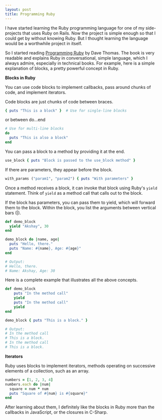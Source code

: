 ```yaml
---
layout: post
title: Programming Ruby
---
```


I have started learning the Ruby programming language for one of my side-projects that uses Ruby on Rails. Now the project is simple enough so that I could get by without knowing Ruby. But I thought learning the language would be a worthwhile project in itself. 

So I started reading [Programming Ruby](https://pragprog.com/titles/ruby/programming-ruby-2nd-edition/) by Dave Thomas. The book is very readable and explains Ruby in conversational, simple language, which I always admire, especially in technical books. For example, here is a simple explanation of blocks, a pretty powerful concept in Ruby. 

**Blocks in Ruby**

You can use code blocks to implement callbacks, pass around chunks of code, and implement iterators. 

Code blocks are just chunks of code between braces. 

```ruby
{ puts "This is a block" }  # Use for single-line blocks
```

or between do...end

```ruby
# Use for multi-line blocks
do
  puts "This is also a block" 
end
```

You can pass a block to a method by providing it at the end.

```ruby
use_block { puts "Block is passed to the use_block method" }
```

If there are parameters, they appear before the block.

```ruby
with_params ("param1", "param2") { puts "With parameters" }
```

Once a method receives a block, it can invoke that block using Ruby's `yield` statement. Think of `yield` as a method call that calls out to the block. 

If the block has parameters, you can pass them to yield, which will forward them to the block. Within the block, you list the arguments between vertical bars (|).

```ruby
def demo_block
  yield "Akshay", 30
end

demo_block do |name, age| 
  puts "Hello, there."
  puts "Name: #{name}, Age: #{age}"
end

# Output:
# Hello, there.
# Name: Akshay, Age: 30
```

Here is a complete example that illustrates all the above concepts. 

```ruby
def demo_block
	puts "In the method call"
	yield
	puts "In the method call"
	yield
end

demo_block { puts "This is a block." }

# Output:
# In the method call
# This is a block.
# In the method call
# This is a block.
```

**Iterators**

Ruby uses blocks to implement iterators, methods operating on successive elements of a collection, such as an array.

```ruby
numbers = [1, 2, 3, 4]
numbers.each do |num|
  square = num * num
  puts "Square of #{num} is #{square}"
end
```

After learning about them, I definitely like the blocks in Ruby more than the callbacks in JavaScript, or the closures in C-Sharp. 
